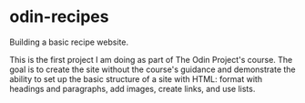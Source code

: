 # odin-recipes
Building a basic recipe website.

This is the first project I am doing as part of The Odin Project's course.
The goal is to create the site without the course's guidance and demonstrate the
ability to set up the basic structure of a site with HTML: format with headings 
and paragraphs, add images, create links, and use lists.